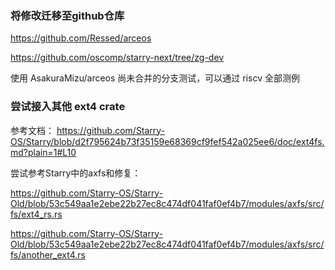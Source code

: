 ### 将修改迁移至github仓库

https://github.com/Ressed/arceos

https://github.com/oscomp/starry-next/tree/zg-dev


使用 AsakuraMizu/arceos 尚未合并的分支测试，可以通过 riscv 全部测例


### 尝试接入其他 ext4 crate

参考文档： https://github.com/Starry-OS/Starry/blob/d2f795624b73f35159e68369cf9fef542a025ee6/doc/ext4fs.md?plain=1#L10

尝试参考Starry中的axfs和修复：

https://github.com/Starry-OS/Starry-Old/blob/53c549aa1e2ebe22b27ec8c474df041faf0ef4b7/modules/axfs/src/fs/ext4_rs.rs

https://github.com/Starry-OS/Starry-Old/blob/53c549aa1e2ebe22b27ec8c474df041faf0ef4b7/modules/axfs/src/fs/another_ext4.rs